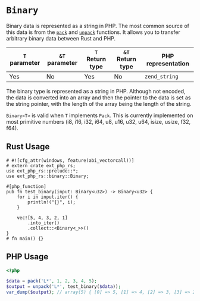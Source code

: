 # `Binary`

Binary data is represented as a string in PHP. The most common source of this
data is from the [`pack`] and [`unpack`] functions. It allows you to transfer
arbitrary binary data between Rust and PHP.

| `T` parameter | `&T` parameter | `T` Return type | `&T` Return type | PHP representation |
| ------------- | -------------- | --------------- | ---------------- | ------------------ |
| Yes           | No             | Yes             | No               | `zend_string`      |

The binary type is represented as a string in PHP. Although not encoded, the
data is converted into an array and then the pointer to the data is set as the
string pointer, with the length of the array being the length of the string.

`Binary<T>` is valid when `T` implements `Pack`. This is currently implemented
on most primitive numbers (i8, i16, i32, i64, u8, u16, u32, u64, isize, usize,
f32, f64).

[`pack`]: https://www.php.net/manual/en/function.pack.php
[`unpack`]: https://www.php.net/manual/en/function.unpack.php

## Rust Usage

```rust,no_run
# #![cfg_attr(windows, feature(abi_vectorcall))]
# extern crate ext_php_rs;
use ext_php_rs::prelude::*;
use ext_php_rs::binary::Binary;

#[php_function]
pub fn test_binary(input: Binary<u32>) -> Binary<u32> {
    for i in input.iter() {
        println!("{}", i);
    }

    vec![5, 4, 3, 2, 1]
        .into_iter()
        .collect::<Binary<_>>()
}
# fn main() {}
```

## PHP Usage

```php
<?php

$data = pack('L*', 1, 2, 3, 4, 5);
$output = unpack('L*', test_binary($data));
var_dump($output); // array(5) { [0] => 5, [1] => 4, [2] => 3, [3] => 2, [4] => 1 }
```
